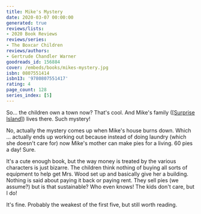 ```yaml
---
title: Mike's Mystery
date: 2020-03-07 00:00:00
generated: true
reviews/lists:
- 2020 Book Reviews
reviews/series:
- The Boxcar Children
reviews/authors:
- Gertrude Chandler Warner
goodreads_id: 156884
cover: /embeds/books/mikes-mystery.jpg
isbn: 0807551414
isbn13: '9780807551417'
rating: 4
page_count: 128
series_index: [5]
---
```

So... the children own a town now? That's cool. And Mike's family ([[Surprise Island]]()) lives there. Such mystery!  

No, actually the mystery comes up when Mike's house burns down. Which ... actually ends up working out because instead of doing laundry (which she doesn't care for) now Mike's mother can make pies for a living. 60 pies a day! Sure.  

<!--more-->

It's a cute enough book, but the way money is treated by the various characters is just bizarre. The children think nothing of buying all sorts of equipment to help get Mrs. Wood set up and basically give her a building. Nothing is said about paying it back or paying rent. They sell pies (we assume?) but is that sustainable? Who even knows! The kids don't care, but I do!  

It's fine. Probably the weakest of the first five, but still worth reading.